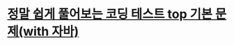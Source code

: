 
# [정말 쉽게 풀어보는 코딩 테스트 top 기본 문제(with 자바)](https://www.inflearn.com/course/%EC%BD%94%EB%94%A9%ED%85%8C%EC%8A%A4%ED%8A%B8-%EC%9E%90%EB%B0%94)
